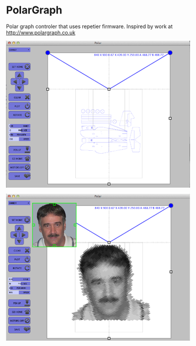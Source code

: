 # PolarGraph
Polar graph controler that uses repetier firmware. Inspired by work at http://www.polargraph.co.uk


![Svg Plot](/ScreenShots/svgScreenShot.png?raw=true)


![Png Plot](/ScreenShots/pngScreenShot.png?raw=true)
